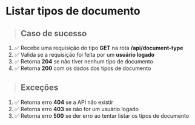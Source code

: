 # Listar tipos de documento

> ## Caso de sucesso

1. ✅ Recebe uma requisição do tipo **GET** na rota **/api/document-type**
2. ✅ Valida se a requisição foi feita por um **usuário logado**
3. ✅ Retorna **204** se não tiver nenhum tipo de documento
4. ✅ Retorna **200** com os dados dos tipos de documento

> ## Exceções

1. ✅ Retorna erro **404** se a API não existir
2. ✅ Retorna erro **403** se não for um usuário logado
3. ✅ Retorna erro **500** se der erro ao tentar listar os tipos de documento